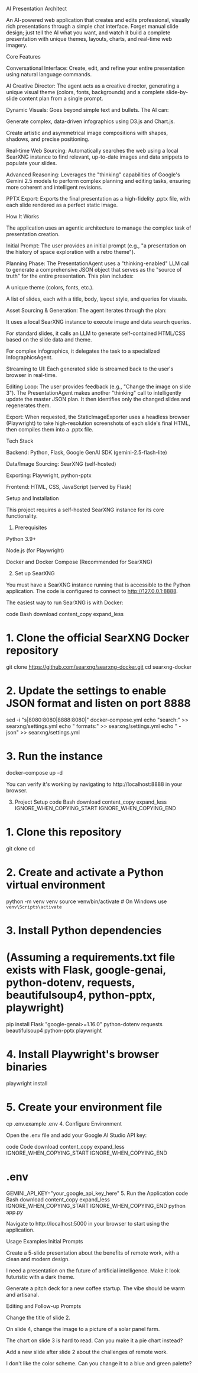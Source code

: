 
AI Presentation Architect

An AI-powered web application that creates and edits professional, visually rich presentations through a simple chat interface. Forget manual slide design; just tell the AI what you want, and watch it build a complete presentation with unique themes, layouts, charts, and real-time web imagery.


Core Features

Conversational Interface: Create, edit, and refine your entire presentation using natural language commands.

AI Creative Director: The agent acts as a creative director, generating a unique visual theme (colors, fonts, backgrounds) and a complete slide-by-slide content plan from a single prompt.

Dynamic Visuals: Goes beyond simple text and bullets. The AI can:

Generate complex, data-driven infographics using D3.js and Chart.js.

Create artistic and asymmetrical image compositions with shapes, shadows, and precise positioning.

Real-time Web Sourcing: Automatically searches the web using a local SearXNG instance to find relevant, up-to-date images and data snippets to populate your slides.

Advanced Reasoning: Leverages the "thinking" capabilities of Google's Gemini 2.5 models to perform complex planning and editing tasks, ensuring more coherent and intelligent revisions.

PPTX Export: Exports the final presentation as a high-fidelity .pptx file, with each slide rendered as a perfect static image.

How It Works

The application uses an agentic architecture to manage the complex task of presentation creation.

Initial Prompt: The user provides an initial prompt (e.g., "a presentation on the history of space exploration with a retro theme").

Planning Phase: The PresentationAgent uses a "thinking-enabled" LLM call to generate a comprehensive JSON object that serves as the "source of truth" for the entire presentation. This plan includes:

A unique theme (colors, fonts, etc.).

A list of slides, each with a title, body, layout style, and queries for visuals.

Asset Sourcing & Generation: The agent iterates through the plan:

It uses a local SearXNG instance to execute image and data search queries.

For standard slides, it calls an LLM to generate self-contained HTML/CSS based on the slide data and theme.

For complex infographics, it delegates the task to a specialized InfographicsAgent.

Streaming to UI: Each generated slide is streamed back to the user's browser in real-time.

Editing Loop: The user provides feedback (e.g., "Change the image on slide 3"). The PresentationAgent makes another "thinking" call to intelligently update the master JSON plan. It then identifies only the changed slides and regenerates them.

Export: When requested, the StaticImageExporter uses a headless browser (Playwright) to take high-resolution screenshots of each slide's final HTML, then compiles them into a .pptx file.

Tech Stack

Backend: Python, Flask, Google GenAI SDK (gemini-2.5-flash-lite)

Data/Image Sourcing: SearXNG (self-hosted)

Exporting: Playwright, python-pptx

Frontend: HTML, CSS, JavaScript (served by Flask)

Setup and Installation

This project requires a self-hosted SearXNG instance for its core functionality.

1. Prerequisites

Python 3.9+

Node.js (for Playwright)

Docker and Docker Compose (Recommended for SearXNG)

2. Set up SearXNG

You must have a SearXNG instance running that is accessible to the Python application. The code is configured to connect to http://127.0.0.1:8888.

The easiest way to run SearXNG is with Docker:

code
Bash
download
content_copy
expand_less

# 1. Clone the official SearXNG Docker repository
git clone https://github.com/searxng/searxng-docker.git
cd searxng-docker

# 2. Update the settings to enable JSON format and listen on port 8888
sed -i "s|8080:8080|8888:8080|" docker-compose.yml
echo "search:" >> searxng/settings.yml
echo "  formats:" >> searxng/settings.yml
echo "    - json" >> searxng/settings.yml

# 3. Run the instance
docker-compose up -d

You can verify it's working by navigating to http://localhost:8888 in your browser.

3. Project Setup
code
Bash
download
content_copy
expand_less
IGNORE_WHEN_COPYING_START
IGNORE_WHEN_COPYING_END
# 1. Clone this repository
git clone <your-repo-url>
cd <your-repo-name>

# 2. Create and activate a Python virtual environment
python -m venv venv
source venv/bin/activate  # On Windows use `venv\Scripts\activate`

# 3. Install Python dependencies
# (Assuming a requirements.txt file exists with Flask, google-genai, python-dotenv, requests, beautifulsoup4, python-pptx, playwright)
pip install Flask "google-genai>=1.16.0" python-dotenv requests beautifulsoup4 python-pptx playwright

# 4. Install Playwright's browser binaries
playwright install

# 5. Create your environment file
cp .env.example .env
4. Configure Environment

Open the .env file and add your Google AI Studio API key:

code
Code
download
content_copy
expand_less
IGNORE_WHEN_COPYING_START
IGNORE_WHEN_COPYING_END
# .env
GEMINI_API_KEY="your_google_api_key_here"
5. Run the Application
code
Bash
download
content_copy
expand_less
IGNORE_WHEN_COPYING_START
IGNORE_WHEN_COPYING_END
python app.py

Navigate to http://localhost:5000 in your browser to start using the application.

Usage Examples
Initial Prompts

Create a 5-slide presentation about the benefits of remote work, with a clean and modern design.

I need a presentation on the future of artificial intelligence. Make it look futuristic with a dark theme.

Generate a pitch deck for a new coffee startup. The vibe should be warm and artisanal.

Editing and Follow-up Prompts

Change the title of slide 2.

On slide 4, change the image to a picture of a solar panel farm.

The chart on slide 3 is hard to read. Can you make it a pie chart instead?

Add a new slide after slide 2 about the challenges of remote work.

I don't like the color scheme. Can you change it to a blue and green palette?